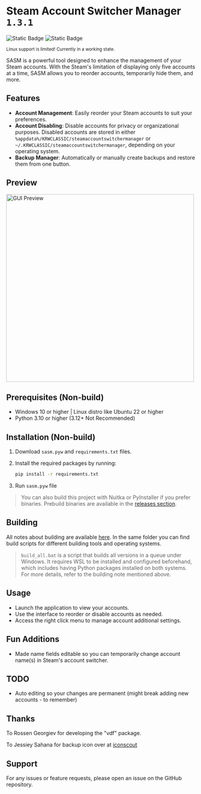 # Steam Account Switcher Manager `1.3.1`

![Static Badge](https://img.shields.io/badge/OS-Windows-blue)
![Static Badge](https://img.shields.io/badge/OS-Linux-orange)

<sub>Linux support is limited! Currently in a working state.</sub>

SASM is a powerful tool designed to enhance the management of your Steam accounts. With the Steam's limitation of displaying only five accounts at a time, SASM allows you to reorder accounts, temporarily hide them, and more.

## Features

- **Account Management**: Easily reorder your Steam accounts to suit your preferences.
- **Account Disabling**: Disable accounts for privacy or organizational purposes. Disabled accounts are stored in either `%appdata%/KRWCLASSIC/steamaccountswitchermanager` or `~/.KRWCLASSIC/steamaccountswitchermanager`, depending on your operating system.
- **Backup Manager**: Automatically or manually create backups and restore them from one button.

## Preview

<img src="https://github.com/user-attachments/assets/cc8e6369-d8c9-4edf-a713-bae0bb3ebc0c" alt="GUI Preview" width="500" />

## Prerequisites (Non-build)

- Windows 10 or higher | Linux distro like Ubuntu 22 or higher
- Python 3.10 or higher (3.12+ Not Recommended)

## Installation (Non-build)

1. Download `sasm.pyw` and `requirements.txt` files.
2. Install the required packages by running:

   ```bash
   pip install -r requirements.txt
   ```

3. Run `sasm.pyw` file

> You can also build this project with Nuitka or PyInstaller if you prefer binaries.
> Prebuild binaries are available in the [releases section](https://github.com/KRWCLASSIC/SteamAccountSwitcherManager/releases).

## Building

All notes about building are available [here](https://github.com/KRWCLASSIC/Steam-Account-Switcher-Manager/blob/main/building_scripts/building_note.txt). In the same folder you can find build scripts for different building tools and operating systems.

> `build_all.bat` is a script that builds all versions in a queue under Windows. It requires WSL to be installed and configured beforehand, which includes having Python packages installed on both systems. For more details, refer to the building note mentioned above.

## Usage

- Launch the application to view your accounts.
- Use the interface to reorder or disable accounts as needed.
- Access the right click menu to manage account additional settings.

## Fun Additions

- Made name fields editable so you can temporarily change account name(s) in Steam's account switcher.

## TODO

- Auto editing so your changes are permanent (might break adding new accounts - to remember)

## Thanks

To Rossen Georgiev for developing the "vdf" package.

To Jessiey Sahana for backup icon over at [iconscout](https://iconscout.com/free-icon/data-backup-3351569_2797152)

## Support

For any issues or feature requests, please open an issue on the GitHub repository.
